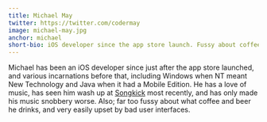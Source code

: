 ```yaml
---
title: Michael May
twitter: https://twitter.com/codermay
image: michael-may.jpg
anchor: michael
short-bio: iOS developer since the app store launch. Fussy about coffee &amp; easily upset by bad user interfaces.
---
```


<p>Michael has been an iOS developer since just after the app store launched, and various incarnations before that, including Windows when NT meant New Technology and Java when it had a Mobile Edition. He has a love of music, has seen him wash up at <a href="http://www.songkick.com/" target="_blank">Songkick</a> most recently, and has only made his music snobbery worse. Also; far too fussy about what coffee and beer he drinks, and very easily upset by bad user interfaces.</p>